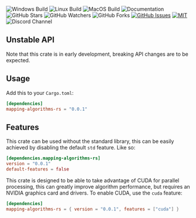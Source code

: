 ![Windows Build](https://github.com/EmilyMatt/mapping-rs/actions/workflows/build-win.yml/badge.svg)
![Linux Build](https://github.com/EmilyMatt/mapping-rs/actions/workflows/build-linux.yml/badge.svg)
![MacOS Build](https://github.com/EmilyMatt/mapping-rs/actions/workflows/build-macos.yml/badge.svg)
![Documentation](https://github.com/EmilyMatt/mapping-rs/actions/workflows/doc.yml/badge.svg)
![GitHub Stars](https://img.shields.io/github/stars/EmilyMatt/mapping-rs)
![GitHub Watchers](https://img.shields.io/github/watchers/EmilyMatt/mapping-rs)
![GitHub Forks](https://img.shields.io/github/forks/EmilyMatt/mapping-rs)
[![GitHub Issues](https://img.shields.io/github/issues/EmilyMatt/mapping-rs)](https://github.com/EmilyMatt/mapping-rs/issues)
[![MIT](https://img.shields.io/badge/license-MIT-blue.svg)](https://github.com/EmilyMatt/mapping-rs/blob/master/LICENSE)
![Discord Channel](https://dcbadge.vercel.app/api/server/hKFKTaMKkq/)

## Unstable API
Note that this crate is in early development, breaking API changes are to be expected.

## Usage

Add this to your `Cargo.toml`:

```toml
[dependencies]
mapping-algorithms-rs = "0.0.1"
```

## Features

This crate can be used without the standard library, this can be easily achieved by disabling
the default `std` feature. Like so:

```toml
[dependencies.mapping-algorithms-rs]
version = "0.0.1"
default-features = false
```

This crate is designed to be able to take advantage of CUDA for parallel processing, 
this can greatly improve algorithm performance, but requires an NVIDIA graphics card and drivers.
To enable CUDA, use the `cuda` feature:
```toml
[dependencies]
mapping-algorithms-rs = { version = "0.0.1", features = ["cuda"] }
```